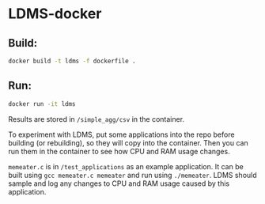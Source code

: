 # LDMS-docker

## Build:

```bash
docker build -t ldms -f dockerfile .
```

## Run:

```bash
docker run -it ldms
```

Results are stored in `/simple_agg/csv` in the container.

To experiment with LDMS, put some applications into the repo before building (or rebuilding), so they will copy into the container.
Then you can run them in the container to see how CPU and RAM usage changes.

`memeater.c` is in `/test_applications` as an example application. It can be built using
`gcc memeater.c memeater` and run using `./memeater`.
LDMS should sample and log any changes to CPU and RAM usage caused by this application.